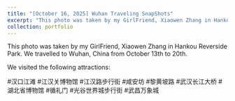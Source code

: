 ```yaml
---
title: "[October 16, 2025] Wuhan Traveling SnapShots"
excerpt: "This photo was taken by my GirlFriend, Xiaowen Zhang in Hankou Reverside Park. We travelled to Wuhan, China from October 13th to 20th.   <br/><img src='/images/photos/wuhan.png'>"
collection: portfolio
---
```


This photo was taken by my GirlFriend, Xiaowen Zhang in Hankou Reverside Park. We travelled to Wuhan, China from October 13th to 20th. 

We visited the following attractions:

#汉口江滩 #江汉关博物馆 #江汉路步行街 #咸安坊 #黎黄坡路 #武汉长江大桥 #湖北省博物馆 #循礼门 #光谷世界城步行街 #武昌万象城

